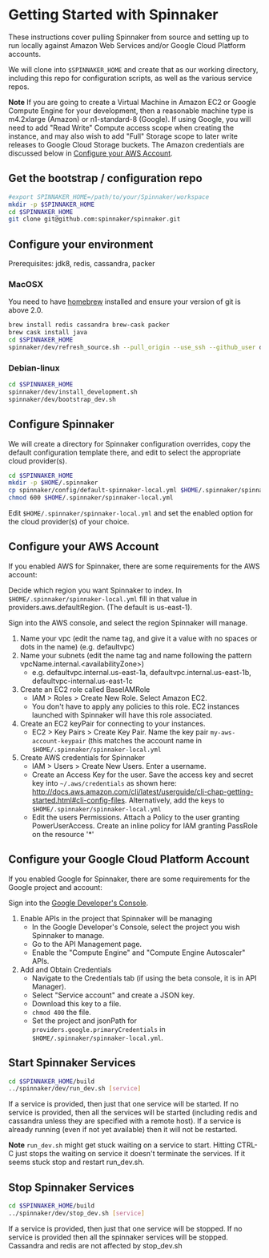 # Getting Started with Spinnaker

These instructions cover pulling Spinnaker from source and setting up to run locally against Amazon Web Services and/or Google Cloud Platform accounts.

We will clone into `$SPINNAKER_HOME` and create that as our working directory, including this repo for configuration scripts, as well as the various
service repos.

**Note** If you are going to create a Virtual Machine in Amazon EC2 or
Google Compute Engine for your development, then a reasonable machine
type is m4.2xlarge (Amazon) or n1-standard-8 (Google). If using Google,
you will need to add "Read Write" Compute access scope when creating the
instance, and may also wish to add "Full" Storage scope to later write
releases to Google Cloud Storage buckets. The Amazon credentials are
discussed below in [Configure your AWS Account](#configure-your-aws-account).


## Get the bootstrap / configuration repo

````bash
#export SPINNAKER_HOME=/path/to/your/Spinnaker/workspace
mkdir -p $SPINNAKER_HOME
cd $SPINNAKER_HOME
git clone git@github.com:spinnaker/spinnaker.git
````

## Configure your environment
Prerequisites: jdk8, redis, cassandra, packer

### MacOSX

You need to have [homebrew](http://brew.sh/) installed and ensure your version of git is above 2.0.

````bash
brew install redis cassandra brew-cask packer
brew cask install java
cd $SPINNAKER_HOME
spinnaker/dev/refresh_source.sh --pull_origin --use_ssh --github_user default
````

### Debian-linux

````bash
cd $SPINNAKER_HOME
spinnaker/dev/install_development.sh
spinnaker/dev/bootstrap_dev.sh
````

## Configure Spinnaker

We will create a directory for Spinnaker configuration overrides, copy the default configuration template there, and edit to select
the appropriate cloud provider(s).

````bash
cd $SPINNAKER_HOME
mkdir -p $HOME/.spinnaker
cp spinnaker/config/default-spinnaker-local.yml $HOME/.spinnaker/spinnaker-local.yml
chmod 600 $HOME/.spinnaker/spinnaker-local.yml
````

Edit `$HOME/.spinnaker/spinnaker-local.yml` and set the enabled option for the cloud provider(s) of your choice.

## Configure your AWS Account

If you enabled AWS for Spinnaker, there are some requirements for the AWS account:

Decide which region you want Spinnaker to index. In `$HOME/.spinnaker/spinnaker-local.yml` fill in that value in providers.aws.defaultRegion. (The default is us-east-1).

Sign into the AWS console, and select the region Spinnaker will manage.

1. Name your vpc (edit the name tag, and give it a value with no spaces or dots in the name) (e.g. defaultvpc)
2. Name your subnets (edit the name tag and name following the pattern vpcName.internal.\<availabilityZone>)
    - e.g. defaultvpc.internal.us-east-1a, defaultvpc.internal.us-east-1b, defaultvpc-internal.us-east-1c
3. Create an EC2 role called BaseIAMRole
    - IAM > Roles > Create New Role. Select Amazon EC2.
    - You don't have to apply any policies to this role. EC2 instances launched with Spinnaker will have this role associated.
4. Create an EC2 keyPair for connecting to your instances.
    - EC2 > Key Pairs > Create Key Pair. Name the key pair `my-aws-account-keypair` (this matches the account name in `$HOME/.spinnaker/spinnaker-local.yml`
5. Create AWS credentials for Spinnaker
    - IAM > Users > Create New Users. Enter a username.
    - Create an Access Key for the user. Save the access key and secret key into `~/.aws/credentials` as shown here: http://docs.aws.amazon.com/cli/latest/userguide/cli-chap-getting-started.html#cli-config-files. Alternatively, add the keys to `$HOME/.spinnaker/spinnaker-local.yml`
    - Edit the users Permissions. Attach a Policy to the user granting PowerUserAccess. Create an inline policy for IAM granting PassRole on the resource '*'

## Configure your Google Cloud Platform Account

If you enabled Google for Spinnaker, there are some requirements for the Google
project and account:

Sign into the [Google Developer's Console](https://console.developers.google.com).

1. Enable APIs in the project that Spinnaker will be managing
   - In the Google Developer's Console, select the project you wish Spinnaker
     to manage.
   - Go to the API Management page.
   - Enable the "Compute Engine" and "Compute Engine Autoscaler" APIs.
2. Add and Obtain Credentials
   - Navigate to the Credentials tab (if using the beta console, it is in API Manager).
   - Select "Service account" and create a JSON key.
   - Download this key to a file.
   - `chmod 400` the file.
   - Set the project and jsonPath for `providers.google.primaryCredentials`
     in `$HOME/.spinnaker/spinnaker-local.yml`.


## Start Spinnaker Services

````bash
cd $SPINNAKER_HOME/build
../spinnaker/dev/run_dev.sh [service]
````

If a service is provided, then just that one service will be started.
If no service is provided, then all the services will be started
(including redis and cassandra unless they are specified with a remote host).
If a service is already running (even if not yet available) then it will
not be restarted.

**Note** `run_dev.sh` might get stuck waiting on a service to start. Hitting CTRL-C just stops the waiting on service it doesn't terminate the services. If it seems stuck
stop and restart run_dev.sh.

## Stop Spinnaker Services
````bash
cd $SPINNAKER_HOME/build
../spinnaker/dev/stop_dev.sh [service]
````

If a service is provided, then just that one service will be stopped.
If no service is provided then all the spinnaker services will be stopped.
Cassandra and redis are not affected by stop_dev.sh



